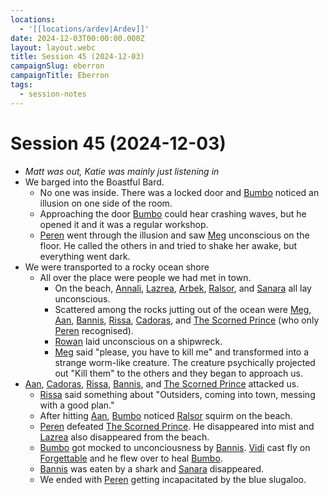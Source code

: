 ```yaml
---
locations:
  - '[[locations/ardev|Ardev]]'
date: 2024-12-03T00:00:00.000Z
layout: layout.webc
title: Session 45 (2024-12-03)
campaignSlug: eberron
campaignTitle: Eberron
tags:
  - session-notes
---
```

# Session 45 (2024-12-03)
- *Matt was out, Katie was mainly just listening in*
- We barged into the Boastful Bard.
	- No one was inside. There was a locked door and [Bumbo](pcs/bumbo.md) noticed an illusion on one side of the room.
	- Approaching the door [Bumbo](pcs/bumbo.md) could hear crashing waves, but he opened it and it was a regular workshop.
	- [Peren](pcs/peren-ngintaku.md) went through the illusion and saw [Meg](npcs/meg.md) unconscious on the floor. He called the others in and tried to shake her awake, but everything went dark.
- We were transported to a rocky ocean shore
	- All over the place were people we had met in town.
		- On the beach, [Annali](npcs/annali.md), [Lazrea](npcs/lazrea.md), [Arbek](npcs/arbek.md), [Ralsor](npcs/ralsor.md), and [Sanara](npcs/sanara.md) all lay unconscious.
		- Scattered among the rocks jutting out of the ocean were [Meg](npcs/meg.md), [Aan](npcs/aan-dphiarlan.md), [Bannis](npcs/bannis-irwynarn.md), [Rissa](npcs/rissa-ddeneith.md), [Cadoras](npcs/cadoras.md), and [The Scorned Prince](npcs/the-scorned-prince.md) (who only [Peren](pcs/peren-ngintaku.md) recognised).
		- [Rowan](pcs/thea.md) laid unconscious on a shipwreck.
		- [Meg](npcs/meg.md) said "please, you have to kill me" and transformed into a strange worm-like creature. The creature psychically projected out "Kill them" to the others and they began to approach us.
- [Aan](npcs/aan-dphiarlan.md), [Cadoras](npcs/cadoras.md), [Rissa](npcs/rissa-ddeneith.md), [Bannis](npcs/bannis-irwynarn.md), and [The Scorned Prince](npcs/the-scorned-prince.md) attacked us.
	- [Rissa](npcs/rissa-ddeneith.md) said something about "Outsiders, coming into town, messing with a good plan."
	- After hitting [Aan](npcs/aan-dphiarlan.md), [Bumbo](pcs/bumbo.md) noticed [Ralsor](npcs/ralsor.md) squirm on the beach.
	- [Peren](pcs/peren-ngintaku.md) defeated [The Scorned Prince](npcs/the-scorned-prince.md). He disappeared into mist and [Lazrea](npcs/lazrea.md) also disappeared from the beach.
	- [Bumbo](pcs/bumbo.md) got mocked to unconciousness by [Bannis](npcs/bannis-irwynarn.md). [Vidi](pcs/vidi-veni.md) cast fly on [Forgettable](pcs/forgettable.md) and he flew over to heal [Bumbo](pcs/bumbo.md).
	- [Bannis](npcs/bannis-irwynarn.md) was eaten by a shark and [Sanara](npcs/sanara.md) disappeared.
	- We ended with [Peren](pcs/peren-ngintaku.md) getting incapacitated by the blue slugaloo.
